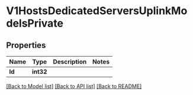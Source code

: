 # V1HostsDedicatedServersUplinkModelsPrivate

## Properties

Name | Type | Description | Notes
------------ | ------------- | ------------- | -------------
**Id** | **int32** |  | 

[[Back to Model list]](../README.md#documentation-for-models) [[Back to API list]](../README.md#documentation-for-api-endpoints) [[Back to README]](../README.md)


